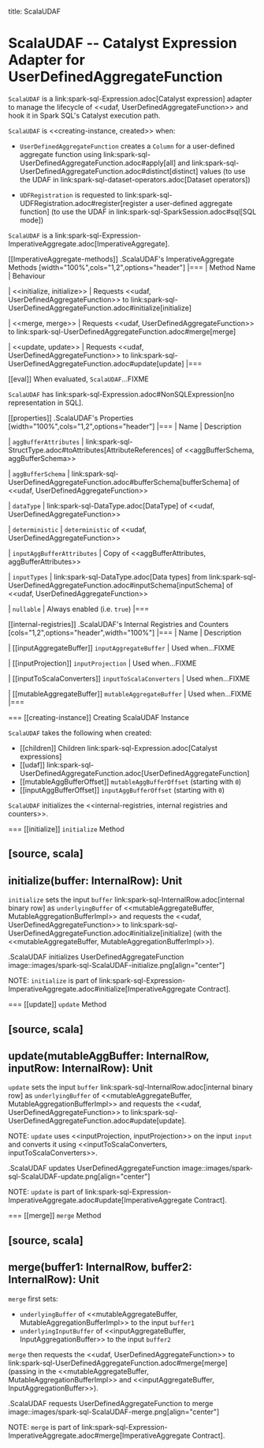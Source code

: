 title: ScalaUDAF

# ScalaUDAF -- Catalyst Expression Adapter for UserDefinedAggregateFunction

`ScalaUDAF` is a link:spark-sql-Expression.adoc[Catalyst expression] adapter to manage the lifecycle of <<udaf, UserDefinedAggregateFunction>> and hook it in Spark SQL's Catalyst execution path.

`ScalaUDAF` is <<creating-instance, created>> when:

* `UserDefinedAggregateFunction` creates a `Column` for a user-defined aggregate function using link:spark-sql-UserDefinedAggregateFunction.adoc#apply[all] and link:spark-sql-UserDefinedAggregateFunction.adoc#distinct[distinct] values (to use the UDAF in link:spark-sql-dataset-operators.adoc[Dataset operators])

* `UDFRegistration` is requested to link:spark-sql-UDFRegistration.adoc#register[register a user-defined aggregate function] (to use the UDAF in link:spark-sql-SparkSession.adoc#sql[SQL mode])

`ScalaUDAF` is a link:spark-sql-Expression-ImperativeAggregate.adoc[ImperativeAggregate].

[[ImperativeAggregate-methods]]
.ScalaUDAF's ImperativeAggregate Methods
[width="100%",cols="1,2",options="header"]
|===
| Method Name
| Behaviour

| <<initialize, initialize>>
| Requests <<udaf, UserDefinedAggregateFunction>> to link:spark-sql-UserDefinedAggregateFunction.adoc#initialize[initialize]

| <<merge, merge>>
| Requests <<udaf, UserDefinedAggregateFunction>> to link:spark-sql-UserDefinedAggregateFunction.adoc#merge[merge]

| <<update, update>>
| Requests <<udaf, UserDefinedAggregateFunction>> to link:spark-sql-UserDefinedAggregateFunction.adoc#update[update]
|===

[[eval]]
When evaluated, `ScalaUDAF`...FIXME

`ScalaUDAF` has link:spark-sql-Expression.adoc#NonSQLExpression[no representation in SQL].

[[properties]]
.ScalaUDAF's Properties
[width="100%",cols="1,2",options="header"]
|===
| Name
| Description

| `aggBufferAttributes`
| link:spark-sql-StructType.adoc#toAttributes[AttributeReferences] of <<aggBufferSchema, aggBufferSchema>>

| `aggBufferSchema`
| link:spark-sql-UserDefinedAggregateFunction.adoc#bufferSchema[bufferSchema] of <<udaf, UserDefinedAggregateFunction>>

| `dataType`
| link:spark-sql-DataType.adoc[DataType] of <<udaf, UserDefinedAggregateFunction>>

| `deterministic`
| `deterministic` of <<udaf, UserDefinedAggregateFunction>>

| `inputAggBufferAttributes`
| Copy of <<aggBufferAttributes, aggBufferAttributes>>

| `inputTypes`
| link:spark-sql-DataType.adoc[Data types] from link:spark-sql-UserDefinedAggregateFunction.adoc#inputSchema[inputSchema] of <<udaf, UserDefinedAggregateFunction>>

| `nullable`
| Always enabled (i.e. `true`)
|===

[[internal-registries]]
.ScalaUDAF's Internal Registries and Counters
[cols="1,2",options="header",width="100%"]
|===
| Name
| Description

| [[inputAggregateBuffer]] `inputAggregateBuffer`
| Used when...FIXME

| [[inputProjection]] `inputProjection`
| Used when...FIXME

| [[inputToScalaConverters]] `inputToScalaConverters`
| Used when...FIXME

| [[mutableAggregateBuffer]] `mutableAggregateBuffer`
| Used when...FIXME
|===

=== [[creating-instance]] Creating ScalaUDAF Instance

`ScalaUDAF` takes the following when created:

* [[children]] Children link:spark-sql-Expression.adoc[Catalyst expressions]
* [[udaf]] link:spark-sql-UserDefinedAggregateFunction.adoc[UserDefinedAggregateFunction]
* [[mutableAggBufferOffset]] `mutableAggBufferOffset` (starting with `0`)
* [[inputAggBufferOffset]] `inputAggBufferOffset` (starting with `0`)

`ScalaUDAF` initializes the <<internal-registries, internal registries and counters>>.

=== [[initialize]] `initialize` Method

[source, scala]
----
initialize(buffer: InternalRow): Unit
----

`initialize` sets the input `buffer` link:spark-sql-InternalRow.adoc[internal binary row] as `underlyingBuffer` of <<mutableAggregateBuffer, MutableAggregationBufferImpl>> and requests the <<udaf, UserDefinedAggregateFunction>> to link:spark-sql-UserDefinedAggregateFunction.adoc#initialize[initialize] (with the <<mutableAggregateBuffer, MutableAggregationBufferImpl>>).

.ScalaUDAF initializes UserDefinedAggregateFunction
image::images/spark-sql-ScalaUDAF-initialize.png[align="center"]

NOTE: `initialize` is part of link:spark-sql-Expression-ImperativeAggregate.adoc#initialize[ImperativeAggregate Contract].

=== [[update]] `update` Method

[source, scala]
----
update(mutableAggBuffer: InternalRow, inputRow: InternalRow): Unit
----

`update` sets the input `buffer` link:spark-sql-InternalRow.adoc[internal binary row] as `underlyingBuffer` of <<mutableAggregateBuffer, MutableAggregationBufferImpl>> and requests the <<udaf, UserDefinedAggregateFunction>> to link:spark-sql-UserDefinedAggregateFunction.adoc#update[update].

NOTE: `update` uses <<inputProjection, inputProjection>> on the input `input` and converts it using <<inputToScalaConverters, inputToScalaConverters>>.

.ScalaUDAF updates UserDefinedAggregateFunction
image::images/spark-sql-ScalaUDAF-update.png[align="center"]

NOTE: `update` is part of link:spark-sql-Expression-ImperativeAggregate.adoc#update[ImperativeAggregate Contract].

=== [[merge]] `merge` Method

[source, scala]
----
merge(buffer1: InternalRow, buffer2: InternalRow): Unit
----

`merge` first sets:

* `underlyingBuffer` of <<mutableAggregateBuffer, MutableAggregationBufferImpl>> to the input `buffer1`
* `underlyingInputBuffer` of <<inputAggregateBuffer, InputAggregationBuffer>> to the input `buffer2`

`merge` then requests the <<udaf, UserDefinedAggregateFunction>> to link:spark-sql-UserDefinedAggregateFunction.adoc#merge[merge] (passing in the <<mutableAggregateBuffer, MutableAggregationBufferImpl>> and <<inputAggregateBuffer, InputAggregationBuffer>>).

.ScalaUDAF requests UserDefinedAggregateFunction to merge
image::images/spark-sql-ScalaUDAF-merge.png[align="center"]

NOTE: `merge` is part of link:spark-sql-Expression-ImperativeAggregate.adoc#merge[ImperativeAggregate Contract].
